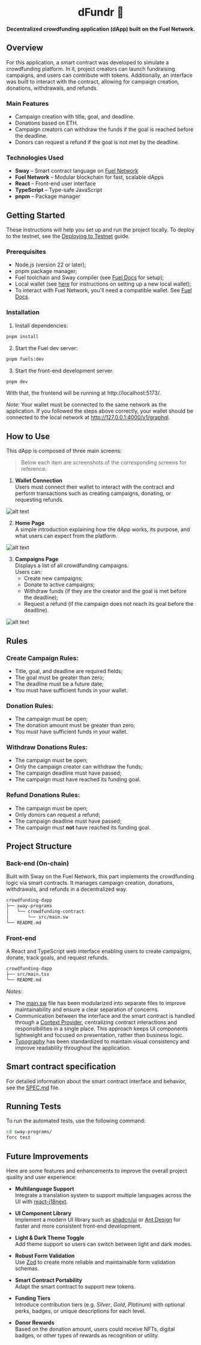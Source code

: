<div align="center">
  <h1>dFundr 💸</h1>
  <strong>Decentralized crowdfunding application (dApp) built on the Fuel Network.</strong>
</div>

## Overview
For this application, a smart contract was developed to simulate a crowdfunding platform. In it, project creators can launch fundraising campaigns, and users can contribute with tokens. Additionally, an interface was built to interact with the contract, allowing for campaign creation, donations, withdrawals, and refunds.

### Main Features
- Campaign creation with title, goal, and deadline.
- Donations based on ETH.
- Campaign creators can withdraw the funds if the goal is reached before the deadline.
- Donors can request a refund if the goal is not met by the deadline.

### Technologies Used
- **Sway** – Smart contract language on [Fuel Network](https://fuel.network/)
- **Fuel Network** – Modular blockchain for fast, scalable dApps
- **React** – Front-end user interface
- **TypeScript** – Type-safe JavaScript
- **pnpm** – Package manager

## Getting Started
These instructions will help you set up and run the project locally. To deploy to the testnet, see the [Deploying to Testnet](https://docs.fuel.network/docs/fuels-ts/creating-a-fuel-dapp/deploying-a-dapp-to-testnet/) guide.

### Prerequisites
- Node.js (version 22 or later);
- pnpm package manager;
- Fuel toolchain and Sway compiler (see [Fuel Docs](https://docs.fuel.network/guides/installation/#installing-the-fuel-toolchain-using-fuelup) for setup);
- Local wallet (see [here](https://docs.fuel.network/guides/installation/#setting-up-a-local-wallet) for instructions on setting up a new local wallet);
- To interact with Fuel Network, you'll need a compatible wallet. See [Fuel Docs](https://docs.fuel.network/guides/user-quickstart/#setting-up-your-wallet).

### Installation
1. Install dependencies:
```bash
pnpm install
```
2. Start the Fuel dev server:
```bash
pnpm fuels:dev
```
3. Start the front-end development server.
```bash
pnpm dev
```
With that, the frontend will be running at http://localhost:5173/.

*Note*: Your wallet must be connected to the same network as the application. If you followed the steps above correctly, your wallet should be connected to the local network at http://127.0.0.1:4000/v1/graphql.

## How to Use
This dApp is composed of three main screens:
> Below each item are screenshots of the corresponding screens for reference.
1. **Wallet Connection**  
Users must connect their wallet to interact with the contract and perform transactions such as creating campaigns, donating, or requesting refunds.

![alt text](public/connection.png)

2. **Home Page**  
A simple introduction explaining how the dApp works, its purpose, and what users can expect from the platform.

![alt text](public/home.png)

3. **Campaigns Page**  
Displays a list of all crowdfunding campaigns.  
  Users can:
    - Create new campaigns;
    - Donate to active campaigns;
    - Withdraw funds (if they are the creator and the goal is met before the deadline);
    - Request a refund (if the campaign does not reach its goal before the deadline).

![alt text](public/campaign.png)

## Rules
### Create Campaign Rules:
- Title, goal, and deadline are required fields;
- The goal must be greater than zero;
- The deadline must be a future date;
- You must have sufficient funds in your wallet.
### Donation Rules:
- The campaign must be open;
- The donation amount must be greater than zero;
- You must have sufficient funds in your wallet.
### Withdraw Donations Rules:
- The campaign must be open;
- Only the campaign creator can withdraw the funds;
- The campaign deadline must have passed;
- The campaign must have reached its funding goal.
### Refund Donations Rules:
- The campaign must be open;
- Only donors can request a refund;
- The campaign deadline must have passed;
- The campaign must **not** have reached its funding goal.

## Project Structure
### Back-end (On-chain)
Built with Sway on the Fuel Network, this part implements the crowdfunding logic via smart contracts. It manages campaign creation, donations, withdrawals, and refunds in a decentralized way.
```sh
crowdfunding-dapp
├── sway-programs
│   └── crowdfunding-contract
│       └── src/main.sw
└── README.md
```
### Front-end
A React and TypeScript web interface enabling users to create campaigns, donate, track goals, and request refunds.
```sh
crowdfunding-dapp
├── src/main.tsx
└── README.md
```

*Notes*:
- The [main.sw](./sway-programs/crowdfunding-contract/src/main.sw) file has been modularized into separate files to improve maintainability and ensure a clear separation of concerns.
- Communication between the interface and the smart contract is handled through a [Context Provider](./src/contexts/campaign-context.tsx), centralizing contract interactions and responsibilities in a single place. This approach keeps UI components lightweight and focused on presentation, rather than business logic.
- [Typography](./src/components/ui/my-typography.tsx) has been standardized to maintain visual consistency and improve readability throughout the application.

## Smart contract specification
For detailed information about the smart contract interface and behavior, see the [SPEC.md](./SPEC.md) file.

## Running Tests
To run the automated tests, use the following command:
```bash
cd sway-programs/
forc test
```

## Future Improvements
Here are some features and enhancements to improve the overall project quality and user experience:

- **Multilanguage Support**  
  Integrate a translation system to support multiple languages across the UI with [react-i18next](https://react.i18next.com/).

- **UI Component Library**  
  Implement a modern UI library such as [shadcn/ui](https://ui.shadcn.com/) or [Ant Design](https://ant.design/) for faster and more consistent front-end development.

- **Light & Dark Theme Toggle**  
  Add theme support so users can switch between light and dark modes.

- **Robust Form Validation**  
  Use [Zod](https://zod.dev/) to create more reliable and maintainable form validation schemas.

- **Smart Contract Portability**  
  Adapt the smart contract to support new tokens.

- **Funding Tiers**  
  Introduce contribution tiers (e.g. *Silver*, *Gold*, *Platinum*) with optional perks, badges, or unique descriptions for each level.  

- **Donor Rewards**  
  Based on the donation amount, users could receive NFTs, digital badges, or other types of rewards as recognition or utility.